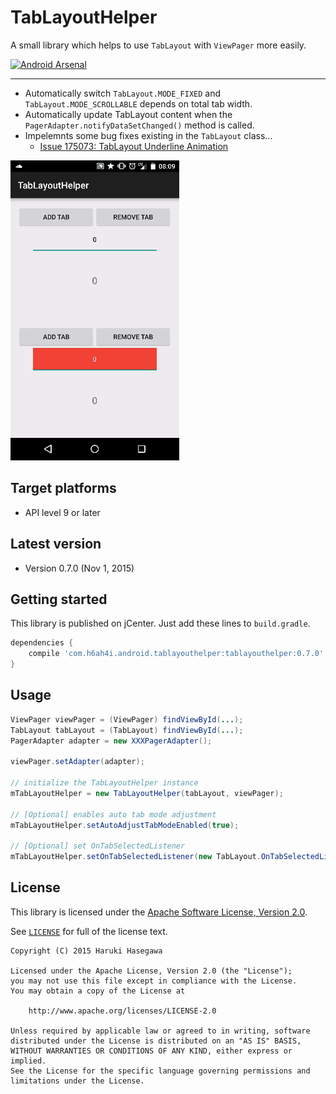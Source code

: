 TabLayoutHelper
===============

A small library which helps to use `TabLayout` with `ViewPager` more easily.

[![Android Arsenal](https://img.shields.io/badge/Android%20Arsenal-TabLayoutHelper-green.svg?style=flat)](https://android-arsenal.com/details/1/2273)

---

- Automatically switch `TabLayout.MODE_FIXED` and `TabLayout.MODE_SCROLLABLE` depends on total tab width.
- Automatically update TabLayout content when the `PagerAdapter.notifyDataSetChanged()` method is called.
- Impelemnts some bug fixes existing in the `TabLayout` class...
  - [Issue 175073: TabLayout Underline Animation](https://code.google.com/p/android/issues/detail?id=175073)

<a href="./pic/demo.gif?raw=true"><img src="./pic/demo.gif?raw=true" alt="Example app" /></a>

Target platforms
---

- API level 9 or later  

Latest version
---

- Version 0.7.0  (Nov 1, 2015)

Getting started
---

This library is published on jCenter. Just add these lines to `build.gradle`.

```groovy
dependencies {
    compile 'com.h6ah4i.android.tablayouthelper:tablayouthelper:0.7.0'
}
```

Usage
---

```java
ViewPager viewPager = (ViewPager) findViewById(...);
TabLayout tabLayout = (TabLayout) findViewById(...);
PagerAdapter adapter = new XXXPagerAdapter();

viewPager.setAdapter(adapter);

// initialize the TabLayoutHelper instance
mTabLayoutHelper = new TabLayoutHelper(tabLayout, viewPager);

// [Optional] enables auto tab mode adjustment
mTabLayoutHelper.setAutoAdjustTabModeEnabled(true);

// [Optional] set OnTabSelectedListener
mTabLayoutHelper.setOnTabSelectedListener(new TabLayout.OnTabSelectedListener() { ... });
```

License
---

This library is licensed under the [Apache Software License, Version 2.0](http://www.apache.org/licenses/LICENSE-2.0).

See [`LICENSE`](LICENSE) for full of the license text.

    Copyright (C) 2015 Haruki Hasegawa

    Licensed under the Apache License, Version 2.0 (the "License");
    you may not use this file except in compliance with the License.
    You may obtain a copy of the License at

        http://www.apache.org/licenses/LICENSE-2.0

    Unless required by applicable law or agreed to in writing, software
    distributed under the License is distributed on an "AS IS" BASIS,
    WITHOUT WARRANTIES OR CONDITIONS OF ANY KIND, either express or implied.
    See the License for the specific language governing permissions and
    limitations under the License.
